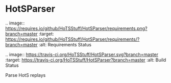 # HotSParser

.. image:: https://requires.io/github/HoTSStuff/HotSParser/requirements.png?branch=master
     :target: https://requires.io/github/HoTSStuff/HotSParser/requirements/?branch=master
     :alt: Requirements Status

.. image:: https://travis-ci.org/HoTSStuff/HotSParser.svg?branch=master
     :target: https://travis-ci.org/HoTSStuff/HotSParser?branch=master
     :alt: Build Status

Parse HotS replays
